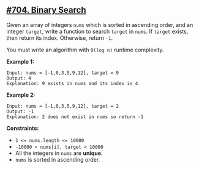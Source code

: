 ## [#704. Binary Search](https://leetcode.com/problems/binary-search)

Given an array of integers `nums` which is sorted in ascending order, and an integer `target`, write a function to search `target` in `nums`. If `target` exists, then return its index. Otherwise, return `-1`.

You must write an algorithm with `O(log n)` runtime complexity.

**Example 1:**
````
Input: nums = [-1,0,3,5,9,12], target = 9
Output: 4
Explanation: 9 exists in nums and its index is 4
````
**Example 2:**
````
Input: nums = [-1,0,3,5,9,12], target = 2
Output: -1
Explanation: 2 does not exist in nums so return -1
````
**Constraints:**
* `1 <= nums.length <= 10000`
* `-10000 < nums[i], target < 10000`
* All the integers in `nums` are **unique**.
* `nums` is sorted in ascending order.